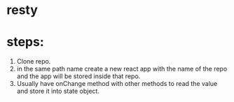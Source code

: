 # resty

# steps:
1. Clone repo.
2. in the same path name create a new react app with the name of the repo and the app will be stored inside that repo.
3. Usually have onChange method with other methods to read the value and store it into state object.
